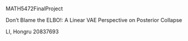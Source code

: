 MATH5472FinalProject

Don’t Blame the ELBO!: A Linear VAE Perspective on Posterior Collapse

LI, Hongru 20837693
